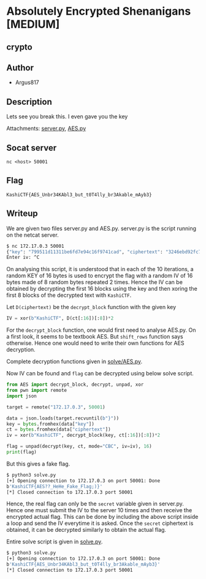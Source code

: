 # Absolutely Encrypted Shenanigans [MEDIUM]

## crypto

## Author

- Argus817

## Description

Lets see you break this. I even gave you the key

Attachments: [server.py](../attachments/server.py), [AES.py](../attachments/AES.py)

## Socat server

`nc <host> 50001` 

## Flag

`KashiCTF{AES_Unbr34KAbl3_but_t0T4lly_br3Akable_mAyb3}`

## Writeup

We are given two files server.py and AES.py. server.py is the script running on the netcat server. 

```bash
$ nc 172.17.0.3 50001                
{"key": "799511d11311be6fd7e94c16f9741cad", "ciphertext": "3246ebd92fc791b8a5ebe95a4bccb0f5073c2e07dcdcabf5fab7ff7615944c093e78ba9cf971d6b0e80ec5d2a6d269b1"}
Enter iv: ^C
```



On analysing this script, it is understood that in each of the 10 iterations, a random KEY of 16 bytes is used to encrypt the flag with a random IV of 16 bytes made of 8 random bytes repeated 2 times. Hence the IV can be obtained by decrypting the first 16 blocks using the key and then xoring the first 8 blocks of the decrypted text with `KashiCTF`.

Let `D(ciphertext)` be the `decrypt_block` function with the given key

```python
IV = xor(b"KashiCTF", D(ct[:16])[:8])*2
```

For the `decrypt_block` function, one would first need to analyse AES.py. On a first look, it seems to be textbook AES. But `shift_rows` function says otherwise. Hence one would need to write their own functions for AES decryption. 

Complete decryption functions given in [solve/AES.py](AES.py).

Now IV can be found and `flag` can be decrypted using below solve script.

```python
from AES import decrypt_block, decrypt, unpad, xor
from pwn import remote
import json

target = remote("172.17.0.3", 50001)

data = json.loads(target.recvuntil(b"}"))
key = bytes.fromhex(data["key"])
ct = bytes.fromhex(data["ciphertext"])
iv = xor(b"KashiCTF", decrypt_block(key, ct[:16])[:8])*2

flag = unpad(decrypt(key, ct, mode="CBC", iv=iv), 16)
print(flag)
```

But this gives a fake flag.

```bash
$ python3 solve.py
[+] Opening connection to 172.17.0.3 on port 50001: Done
b'KashiCTF{AES??_HeHe_Fake_Flag;)}'
[*] Closed connection to 172.17.0.3 port 50001
```

Hence, the real flag can only be the `secret` variable given in server.py. Hence one must submit the IV to the server 10 times and then receive the encrypted actual flag. This can be done by including the above script inside a loop and send the IV everytime it is asked. Once the `secret` ciphertext is obtained, it can be decrypted similarly to obtain the actual flag.

Entire solve script is given in [solve.py](solve.py).

```bash
$ python3 solve.py
[+] Opening connection to 172.17.0.3 on port 50001: Done
b'KashiCTF{AES_Unbr34KAbl3_but_t0T4lly_br3Akable_mAyb3}'
[*] Closed connection to 172.17.0.3 port 50001
```
